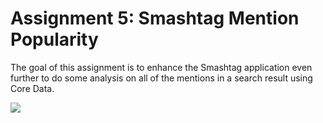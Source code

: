# Assignment 5: Smashtag Mention Popularity

The goal of this assignment is to enhance the Smashtag application even further to do some analysis on all of the mentions in a search result using Core Data.

![](https://github.com/linouk23/cs193p-ios9-solutions/blob/master/Assignment%205/smashtag.gif)
